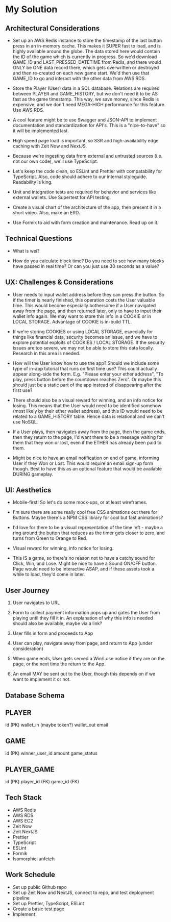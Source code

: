 # My Solution

## Architectural Considerations

- Set up an AWS Redis instance to store the timestamp of the last button press in an in-memory cache. This makes it SUPER fast to load, and is highly available around the globe. The data stored here would contain the ID of the game which is currently in progress. So we'd download GAME_ID and LAST_PRESSED_DATETIME from Redis, and there would ONLY be ONE data record there, which gets overwritten or destroyed and then re-created on each new game start. We'd then use that GAME_ID to go and interact with the other data from AWS RDS.

- Store the Player (User) data in a SQL database. Relations are required between PLAYER and GAME_HISTORY, but we don't need it to be AS fast as the game timestamp. This way, we save money, since Redis is expensive, and we don't need MEGA-HIGH performance for this feature. Use AWS RDS.

- A cool feature might be to use Swagger and JSON-API to implement documentation and standardization for API's. This is a "nice-to-have" so it will be implemented last.

- High speed page load is important, so SSR and high-availability edge caching with Zeit Now and NextJS.

- Because we're ingesting data from external and untrusted sources (i.e. not our own code), we'll use TypeScript.

- Let's keep the code clean, so ESLint and Prettier with compatability for TypeScript. Also, code should adhere to our internal styleguide. Readability is king.

- Unit and integration tests are required for behavior and services like external wallets. Use Supertest for API testing.

- Create a visual chart of the architecture of the app, then present it in a short video. Also, make an ERD.

- Use Formik to aid with form creation and maintenance. Read up on it.

## Technical Questions

- What is wei?

- How do you calculate block time? Do you need to see how many blocks have passed in real time? Or can you just use 30 seconds as a value?

## UX: Challenges & Considerations

- User needs to input wallet address before they can press the button. So if the timer is nearly finished, this operation costs the User valuable time. This would become especially bothersome if a User navigated away from the page, and then returned later, only to have to input their wallet info again. We may want to store this info in a COOKIE or in LOCAL STORAGE. Advantage of COOKIE is in-build TTL.

- If we're storing COOKIES or using LOCAL STORAGE, especially for things like financial data, security becomes an issue, and we have to explore potential exploits of COOKIES / LOCAL STORAGE. If the security issues are too severe, we may not be able to store this data locally. Research in this area is needed.

- How will the User know how to use the app? Should we include some type of in-app tutorial that runs on first time use? This could actually appear along-side the form. E.g. "Please enter your ether address", "To play, press button before the countdown reaches Zero". Or maybe this should just be a static part of the app instead of disappearing after the first use?

- There should also be a visual reward for winning, and an info notice for losing. This means that the User would need to be identified somehow (most likely by their ether wallet address), and this ID would need to be related to a GAME_HISTORY table. Hence data is relational and we can't use NoSQL.

- If a User plays, then navigates away from the page, then the game ends, then they return to the page, I'd want there to be a message waiting for them that they won or lost, even if the ETHER has already been paid to them.

- Might be nice to have an email notification on end of game, informing User if they Won or Lost. This would require an email sign-up form though. Best to have this as an optional feature that would be available DURING gameplay.

## UI: Aesthetics

- Mobile-first! So let's do some mock-ups, or at least wireframes.

- I'm sure there are some really cool free CSS animations out there for Buttons. Maybe there's a NPM CSS library for cool but fast animations?

- I'd love for there to be a visual representation of the time left - maybe a ring around the button that reduces as the timer gets closer to zero, and turns from Green to Orange to Red.

- Visual reward for winning, info notice for losing.

- This IS a game, so there's no reason not to have a catchy sound for Click, Win, and Lose. Might be nice to have a Sound ON/OFF button. Page would need to be interactive ASAP, and if these assets took a while to load, they'd come in later.

## User Journey

1. User navigates to URL

2. Form to collect payment information pops up and gates the User from playing until they fill it in. An explanation of why this info is needed should also be available, maybe via a link?

3. User fills in form and proceeds to App

4. User can play, navigate away from page, and return to App (under consideration)

5. When game ends, User gets served a Win/Lose notice if they are on the page, or the next time the return to the App.

6. An email MAY be sent out to the User, though this depends on if we want to implement it or not.

## Database Schema

## PLAYER

id (PK)
wallet_in (maybe token?)
wallet_out
email

## GAME

id (PK)
winner_user_id
amount
game_status

## PLAYER_GAME

id (PK)
player_id (FK)
game_id (FK)

## Tech Stack

- AWS Redis
- AWS RDS
- AWS EC2
- Zeit Now
- Zeit NextJS
- Prettier
- TypeScript
- ESLint
- Formik
- Isomorphic-unfetch

## Work Schedule

- Set up public Github repo
- Set up Zeit Now and NextJS, connect to repo, and test deployment pipeline
- Set up Prettier, TypeScript, ESLint
- Create a basic test page
- Implement
